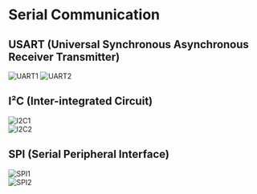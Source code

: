 # Serial Communication

## USART (Universal Synchronous Asynchronous Receiver Transmitter)

![UART1](https://user-images.githubusercontent.com/56385955/104610810-64834980-56bf-11eb-8814-5981d1562930.PNG) 
![UART2](https://user-images.githubusercontent.com/56385955/104610801-6220ef80-56bf-11eb-8131-6dbc41111c69.PNG)  </br>

## I²C (Inter-integrated Circuit)

![I2C1](https://user-images.githubusercontent.com/56385955/104610841-6c42ee00-56bf-11eb-9312-58a0f75d1d4a.PNG)  
![I2C2](https://user-images.githubusercontent.com/56385955/104610836-6b11c100-56bf-11eb-8990-8befb01ddfde.PNG)  </br>

## SPI (Serial Peripheral Interface)

![SPI1](https://user-images.githubusercontent.com/56385955/104610822-66e5a380-56bf-11eb-80f0-5e2d11807112.PNG)  
![SPI2](https://user-images.githubusercontent.com/56385955/104610815-65b47680-56bf-11eb-90ad-428f68226621.PNG)  </br>

